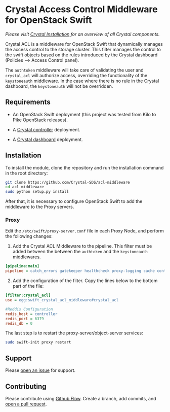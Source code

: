 # Crystal Access Control Middleware for OpenStack Swift

_Please visit [Crystal Installation](https://github.com/Crystal-SDS/INSTALLATION/) for an overview of all Crystal components._

Crystal ACL is a middleware for OpenStack Swift that dynamically manages the access control to the storage cluster. This filter manages the control to the swift objects based on the rules introduced by the Crystal dashboard (Policies --> Access Control panel).

The `authtoken` middleware will take care of validating the user and `crystal_acl` will authorize access, overriding the functionality of the `keystoneauth` middleware. In the case where there is no rule in the Crystal dashboard, the `keystoneauth` will not be overridden.
 
## Requirements

* An OpenStack Swift deployment (this project was tested from Kilo to Pike OpenStack releases).

* A [Crystal controller](https://github.com/Crystal-SDS/controller) deployment.

* A [Crystal dashboard](https://github.com/Crystal-SDS/dashboard) deployment.

## Installation

To install the module, clone the repository and run the installation command in the root directory:
```sh
git clone https://github.com/Crystal-SDS/acl-middleware
cd acl-middleware
sudo python setup.py install
```


After that, it is necessary to configure OpenStack Swift to add the middleware to the Proxy servers.

### Proxy

Edit the `/etc/swift/proxy-server.conf` file in each Proxy Node, and perform the following changes:

1. Add the Crystal ACL Middleware to the pipeline. This filter must be added between the between the `authtoken` and the `keystoneauth` middlewares.


```ini
[pipeline:main]
pipeline = catch_errors gatekeeper healthcheck proxy-logging cache container_sync bulk ratelimit authtoken crystal_acl keystoneauth container-quotas account-quotas crystal_metrics crystal_filters copy slo dlo proxy-logging proxy-server

```

2. Add the configuration of the filter. Copy the lines below to the bottom part of the file:

```ini
[filter:crystal_acl]
use = egg:swift_crystal_acl_middleware#crystal_acl

#Reddis Configuration
redis_host = controller
redis_port = 6379
redis_db = 0

```


The last step is to restart the proxy-server/object-server services:
```bash
sudo swift-init proxy restart
```

## Support

Please [open an issue](https://github.com/Crystal-SDS/acl-middleware/issues/new) for support.

## Contributing

Please contribute using [Github Flow](https://guides.github.com/introduction/flow/). Create a branch, add commits, and [open a pull request](https://github.com/Crystal-SDS/acl-middleware/compare/).
